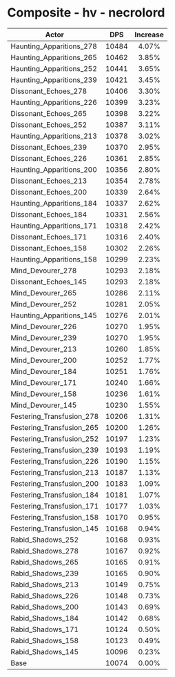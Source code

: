 # Composite - hv - necrolord
| Actor | DPS | Increase |
|---|:---:|:---:|
|Haunting_Apparitions_278|10484|4.07%|
|Haunting_Apparitions_265|10462|3.85%|
|Haunting_Apparitions_252|10441|3.65%|
|Haunting_Apparitions_239|10421|3.45%|
|Dissonant_Echoes_278|10406|3.30%|
|Haunting_Apparitions_226|10399|3.23%|
|Dissonant_Echoes_265|10398|3.22%|
|Dissonant_Echoes_252|10387|3.11%|
|Haunting_Apparitions_213|10378|3.02%|
|Dissonant_Echoes_239|10370|2.95%|
|Dissonant_Echoes_226|10361|2.85%|
|Haunting_Apparitions_200|10356|2.80%|
|Dissonant_Echoes_213|10354|2.78%|
|Dissonant_Echoes_200|10339|2.64%|
|Haunting_Apparitions_184|10337|2.62%|
|Dissonant_Echoes_184|10331|2.56%|
|Haunting_Apparitions_171|10318|2.42%|
|Dissonant_Echoes_171|10316|2.40%|
|Dissonant_Echoes_158|10302|2.26%|
|Haunting_Apparitions_158|10299|2.23%|
|Mind_Devourer_278|10293|2.18%|
|Dissonant_Echoes_145|10293|2.18%|
|Mind_Devourer_265|10286|2.11%|
|Mind_Devourer_252|10281|2.05%|
|Haunting_Apparitions_145|10276|2.01%|
|Mind_Devourer_226|10270|1.95%|
|Mind_Devourer_239|10270|1.95%|
|Mind_Devourer_213|10260|1.85%|
|Mind_Devourer_200|10252|1.77%|
|Mind_Devourer_184|10251|1.76%|
|Mind_Devourer_171|10240|1.66%|
|Mind_Devourer_158|10236|1.61%|
|Mind_Devourer_145|10230|1.55%|
|Festering_Transfusion_278|10206|1.31%|
|Festering_Transfusion_265|10200|1.26%|
|Festering_Transfusion_252|10197|1.23%|
|Festering_Transfusion_239|10193|1.19%|
|Festering_Transfusion_226|10190|1.15%|
|Festering_Transfusion_213|10187|1.13%|
|Festering_Transfusion_200|10183|1.09%|
|Festering_Transfusion_184|10181|1.07%|
|Festering_Transfusion_171|10177|1.03%|
|Festering_Transfusion_158|10170|0.95%|
|Festering_Transfusion_145|10168|0.94%|
|Rabid_Shadows_252|10168|0.93%|
|Rabid_Shadows_278|10167|0.92%|
|Rabid_Shadows_265|10165|0.91%|
|Rabid_Shadows_239|10165|0.90%|
|Rabid_Shadows_213|10149|0.75%|
|Rabid_Shadows_226|10148|0.73%|
|Rabid_Shadows_200|10143|0.69%|
|Rabid_Shadows_184|10142|0.68%|
|Rabid_Shadows_171|10124|0.50%|
|Rabid_Shadows_158|10123|0.49%|
|Rabid_Shadows_145|10096|0.23%|
|Base|10074|0.00%|
